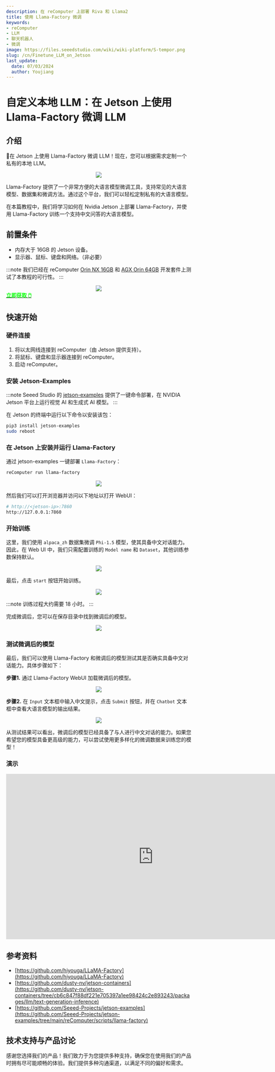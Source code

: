```yaml
---
description: 在 reComputer 上部署 Riva 和 Llama2
title: 使用 Llama-Factory 微调
keywords:
- reComputer
- LLM
- 聊天机器人
- 微调
image: https://files.seeedstudio.com/wiki/wiki-platform/S-tempor.png
slug: /cn/Finetune_LLM_on_Jetson
last_update:
  date: 07/03/2024
  author: Youjiang
---
```



# 自定义本地 LLM：在 Jetson 上使用 Llama-Factory 微调 LLM


## 介绍

🚀在 Jetson 上使用 Llama-Factory 微调 LLM！现在，您可以根据需求定制一个私有的本地 LLM。

<div align="center">
    <img width={800} 
     src="https://files.seeedstudio.com/wiki/reComputer-Jetson/Llama-Factory/run.gif" />
</div>

Llama-Factory 提供了一个非常方便的大语言模型微调工具，支持常见的大语言模型、数据集和微调方法。通过这个平台，我们可以轻松定制私有的大语言模型。

在本篇教程中，我们将学习如何在 Nvidia Jetson 上部署 Llama-Factory，并使用 Llama-Factory 训练一个支持中文问答的大语言模型。


## 前置条件

- 内存大于 16GB 的 Jetson 设备。
- 显示器、鼠标、键盘和网络。（非必要）

:::note
我们已经在 reComputer [Orin NX 16GB](https://www.seeedstudio.com/reComputer-J4012-p-5586.html) 和 [AGX Orin 64GB](https://www.seeedstudio.com/NVIDIArJetson-AGX-Orintm-64GB-Developer-Kit-p-5641.html) 开发套件上测试了本教程的可行性。
:::

<div align="center">
    <img width={800} 
     src="https://files.seeedstudio.com/wiki/reComputer-Jetson/Llama-Factory/agx_orin.png" />
</div>

<div class="get_one_now_container" style={{textAlign: 'center'}}>
    <a class="get_one_now_item" href="https://www.seeedstudio.com/AGX-Orin-32GB-H01-Kit-p-5569.html?queryID=a07376a957f072a4f755e1832fa0e544&objectID=5569&indexName=bazaar_retailer_products">
      <strong><span><font color={'FFFFFF'} size={"4"}> 立即获取 🖱️</font></span></strong>
    </a>
</div>

## 快速开始

### 硬件连接

1. 将以太网线连接到 reComputer（由 Jetson 提供支持）。
2. 将鼠标、键盘和显示器连接到 reComputer。
3. 启动 reComputer。

<!-- 需要一个 GIF！ -->

### 安装 Jetson-Examples

:::note
Seeed Studio 的 [jetson-examples](https://github.com/Seeed-Projects/jetson-examples) 提供了一键命令部署，在 NVIDIA Jetson 平台上运行视觉 AI 和生成式 AI 模型。
:::

在 Jetson 的终端中运行以下命令以安装该包：

```bash
pip3 install jetson-examples
sudo reboot
```

### 在 Jetson 上安装并运行 Llama-Factory

通过 jetson-examples 一键部署 `Llama-Factory`：

```bash
reComputer run llama-factory
```

<div align="center">
    <img width={800} 
     src="https://files.seeedstudio.com/wiki/reComputer-Jetson/Llama-Factory/run_llama_factory.png" />
</div>

然后我们可以打开浏览器并访问以下地址以打开 WebUI：
```bash
# http://<jetson-ip>:7860
http://127.0.0.1:7860
```

### 开始训练

这里，我们使用 `alpaca_zh` 数据集微调 `Phi-1.5` 模型，使其具备中文对话能力。因此，在 Web UI 中，我们只需配置训练的 `Model name` 和 `Dataset`，其他训练参数保持默认。

<div align="center">
    <img width={800} 
     src="https://files.seeedstudio.com/wiki/reComputer-Jetson/Llama-Factory/run_train.png" />
</div>

最后，点击 `start` 按钮开始训练。

<div align="center">
    <img width={800} 
     src="https://files.seeedstudio.com/wiki/reComputer-Jetson/Llama-Factory/training.png" />
</div>

:::note
训练过程大约需要 18 小时。
:::

完成微调后，您可以在保存目录中找到微调后的模型。

<div align="center">
    <img width={800} 
     src="https://files.seeedstudio.com/wiki/reComputer-Jetson/Llama-Factory/train_result.png" />
</div>

### 测试微调后的模型

最后，我们可以使用 Llama-Factory 和微调后的模型测试其是否确实具备中文对话能力。具体步骤如下：


**步骤1.** 通过 Llama-Factory WebUI 加载微调后的模型。

<div align="center">
    <img width={800} 
     src="https://files.seeedstudio.com/wiki/reComputer-Jetson/Llama-Factory/load_model.png" />
</div>

**步骤2.** 在 `Input` 文本框中输入中文提示，点击 `Submit` 按钮，并在 `Chatbot` 文本框中查看大语言模型的输出结果。

<div align="center">
    <img width={800} 
     src="https://files.seeedstudio.com/wiki/reComputer-Jetson/Llama-Factory/test_model.png" />
</div>

从测试结果可以看出，微调后的模型已经具备了与人进行中文对话的能力。如果您希望您的模型具备更高级的能力，可以尝试使用更多样化的微调数据来训练您的模型！


### 演示

<div align="center">
  <iframe width="800" height="450" src="https://www.youtube.com/embed/OaGEn7pVve0" title="在 Jetson 上使用 Llama-Factory 微调 LLM" frameborder="0" allow="accelerometer; autoplay; clipboard-write; encrypted-media; gyroscope; picture-in-picture; web-share" referrerpolicy="strict-origin-when-cross-origin" allowfullscreen></iframe>
</div>

## 参考资料
- [https://github.com/hiyouga/LLaMA-Factory](https://github.com/hiyouga/LLaMA-Factory)
- [https://github.com/dusty-nv/jetson-containers](https://github.com/dusty-nv/jetson-containers/tree/cb6c847f88df221e705397a1ee98424c2e893243/packages/llm/text-generation-inference)
- [https://github.com/Seeed-Projects/jetson-examples](https://github.com/Seeed-Projects/jetson-examples/tree/main/reComputer/scripts/llama-factory)

## 技术支持与产品讨论

感谢您选择我们的产品！我们致力于为您提供多种支持，确保您在使用我们的产品时拥有尽可能顺畅的体验。我们提供多种沟通渠道，以满足不同的偏好和需求。

<div class="button_tech_support_container">
<a href="https://forum.seeedstudio.com/" class="button_forum"></a> 
<a href="https://www.seeedstudio.com/contacts" class="button_email"></a>
</div>

<div class="button_tech_support_container">
<a href="https://discord.gg/eWkprNDMU7" class="button_discord"></a> 
<a href="https://github.com/Seeed-Studio/wiki-documents/discussions/69" class="button_discussion"></a>
</div>
